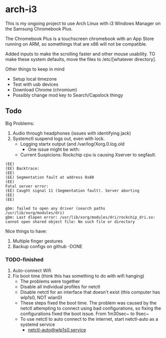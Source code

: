 # arch-i3

This is my ongoing project to use Arch Linux with i3 Windows Manager on the Samsung Chromebook Plus.

The Chromebook Plus is a touchscreen chromebook with an App Store running on ARM, so somethings that are x86 will not be compatible.

Added inputs to make the scrolling faster and other mouse usability. TO make these system defaults, move the files to /etc/[whatever directory].

Other things to keep in mind
- Setup local timezone
- Test with usb devices
- Download Chrome (chromium)
- Possibly change mod key to Search/Capslock thingy

## Todo

Big Problems:
1. Audio through headphones (issues with identifying jack)
2. Systemctl suspend logs out, even with lock.
	- Logging startx output (and /var/log/Xorg.0.log.old
		- One issue might be with: 
	- Current Suspicions: Rockchip cpu is causing Xserver to segfault.
```
(EE) 
(EE) Backtrace:
(EE) 
(EE) Segmentation fault at address 0x80
(EE) 
Fatal server error:
(EE) Caught signal 11 (Segmentation fault). Server aborting
(EE) 
(EE) 
```
```
gbm: failed to open any driver (search paths /usr/lib/xorg/modules/dri)
gbm: Last dlopen error: /usr/lib/xorg/modules/dri/rockchip_dri.so: cannot open shared object file: No such file or directory
```

Nice things to have:
1. Multiple finger gestures
2. Backup configs on github -DONE

### TODO-finished
1. Auto-connect Wifi 
2. Fix boot time (think this has something to do with wifi hanging)
	- The problems were together
	- Disable all individual profiles for netctl
	- Disable netctl for an interface that doesn't exist (this computer has wlp1s0, NOT wlan0)
	- These steps fixed the boot time. The problem was caused by the netctl attempting to connect using bad configurations, so fixing the configurations fixed the boot issue. From 1m30sec~ to 9sec~
	- To use netctl to auto connect to the internet, start netctl-auto as a systemd service
		- netctl-auto@wlp1s0.service


